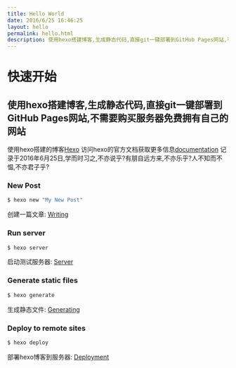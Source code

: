```yaml
---
title: Hello World
date: 2016/6/25 16:46:25
layout: hello
permalink: hello.html
description: 使用hexo搭建博客,生成静态代码,直接git一键部署到GitHub Pages网站,不需要购买服务器免费拥有自己的网站
---
```


# 快速开始
## 使用hexo搭建博客,生成静态代码,直接git一键部署到GitHub Pages网站,不需要购买服务器免费拥有自己的网站
<!--more-->
使用hexo搭建的博客[Hexo](https://hexo.io/)
访问hexo的官方文档获取更多信息[documentation](https://hexo.io/docs/)
记录于2016年6月25日,学而时习之,不亦说乎?有朋自远方来,不亦乐乎?人不知而不愠,不亦君子乎?
### New Post

``` bash
$ hexo new "My New Post"
```

创建一篇文章: [Writing](https://hexo.io/docs/writing.html)

### Run server

``` bash
$ hexo server
```

启动测试服务器: [Server](https://hexo.io/docs/server.html)

### Generate static files

``` bash
$ hexo generate
```

生成静态文件: [Generating](https://hexo.io/docs/generating.html)

### Deploy to remote sites

``` bash
$ hexo deploy
```

部署hexo博客到服务器: [Deployment](https://hexo.io/docs/one-command-deployment.html)
